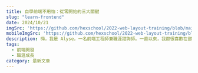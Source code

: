 ```yaml
---
title: 自學前端不用怕：從零開始的三大關鍵
slug: "learn-frontend"
date: 2024/10/21
imgSrc: 'https://github.com/hexschool/2022-web-layout-training/blob/main/2025-web-camp/desktop/index/photo5.png?raw=true'
mobileImgSrc: 'https://github.com/hexschool/2022-web-layout-training/blob/main/2025-web-camp/mobile/index/photo5.png?raw=true'
description: 嗨，我是 Alyse，一名前端工程師兼職涯諮詢師。一直以來，我都很喜歡在部落格分享學習與工作心得，也常有讀者問：「我想轉職/自學前端，該從哪裡開始？」 其實自學的過程既自由又具挑戰性。我整理了三大關鍵，幫助你在短期內建立紮實基礎，並快速累積實戰經驗。希望能替你的前端之路帶來一些啟發與動力！。
tags:
  - 前端開發
  - 職涯成長
category: 最新文章
---
```

